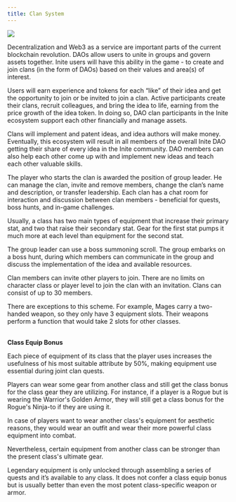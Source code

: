 ```yaml
---
title: Clan System
---
```

![](/img/4e56qz.jpg)

Decentralization and Web3 as a service are important parts of the current blockchain revolution. DAOs allow users to unite in groups and govern assets together. Inite users will have this ability in the game - to create and join clans (in the form of DAOs) based on their values and area(s) of interest.

Users will earn experience and tokens for each “like” of their idea and get the opportunity to join or be invited to join a clan. Active participants create their clans, recruit colleagues, and bring the idea to life, earning from the price growth of the idea token. In doing so, DAO clan participants in the Inite ecosystem support each other financially and manage assets.

Clans will implement and patent ideas, and idea authors will make money. Eventually, this ecosystem will result in all members of the overall Inite DAO getting their share of every idea in the Inite community. DAO members can also help each other come up with and implement new ideas and teach each other valuable skills.

The player who starts the clan is awarded the position of group leader. He can manage the clan, invite and remove members, change the clan’s name and description, or transfer leadership. Each clan has a chat room for interaction and discussion between clan members - beneficial for quests, boss hunts, and in-game challenges.

Usually, a class has two main types of equipment that increase their primary stat, and two that raise their secondary stat. Gear for the first stat pumps it much more at each level than equipment for the second stat. 

The group leader can use a boss summoning scroll. The group embarks on a boss hunt, during which members can communicate in the group and discuss the implementation of the idea and available resources. 

Clan members can invite other players to join. There are no limits on character class or player level to join the clan with an invitation. Clans can consist of up to 30 members. 

There are exceptions to this scheme. For example, Mages carry a two-handed weapon, so they only have 3 equipment slots. Their weapons perform a function that would take 2 slots for other classes.

\
**Class Equip Bonus**

Each piece of equipment of its class that the player uses increases the usefulness of his most suitable attribute by 50%, making equipment use essential during joint clan quests. 

Players can wear some gear from another class and still get the class bonus for the class gear they are utilizing. For instance, if a player is a Rogue but is wearing the Warrior's Golden Armor, they will still get a class bonus for the Rogue's Ninja-to if they are using it.

In case of players want to wear another class's equipment for aesthetic reasons, they would wear an outfit and wear their more powerful class equipment into combat.

Nevertheless, certain equipment from another class can be stronger than the present class's ultimate gear.

Legendary equipment is only unlocked through assembling a series of quests and it’s available to any class. It does not confer a class equip bonus but is usually better than even the most potent class-specific weapon or armor. 



<!--EndFragment-->